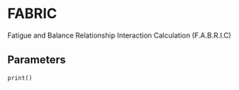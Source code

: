 # FABRIC
Fatigue and Balance Relationship Interaction Calculation (F.A.B.R.I.C)

## Parameters
```print()```